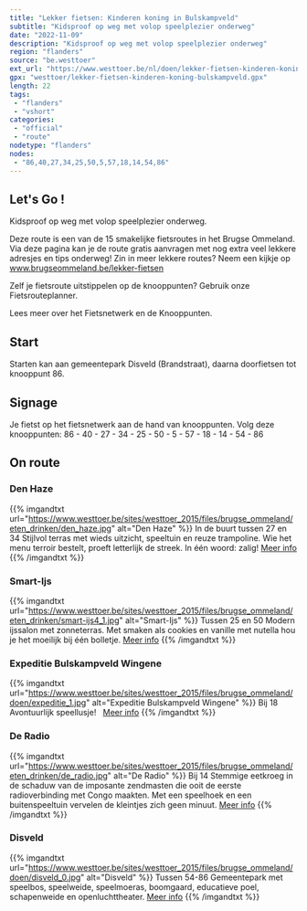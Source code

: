```yaml
---
title: "Lekker fietsen: Kinderen koning in Bulskampveld"
subtitle: "Kidsproof op weg met volop speelplezier onderweg"
date: "2022-11-09"
description: "Kidsproof op weg met volop speelplezier onderweg"
region: "flanders"
source: "be.westtoer"
ext_url: "https://www.westtoer.be/nl/doen/lekker-fietsen-kinderen-koning-bulskampveld"
gpx: "westtoer/lekker-fietsen-kinderen-koning-bulskampveld.gpx"
length: 22
tags:
 - "flanders"
 - "vshort"
categories:
 - "official"
 - "route"
nodetype: "flanders"
nodes:
 - "86,40,27,34,25,50,5,57,18,14,54,86"
---
```


## Let's Go ! 

Kidsproof op weg met volop speelplezier onderweg.

Deze route is een van de 15 smakelijke fietsroutes in het Brugse Ommeland. Via deze pagina kan je de route gratis aanvragen met nog extra veel lekkere adresjes en tips onderweg! Zin in meer lekkere routes? Neem een kijkje op www.brugseommeland.be/lekker-fietsen 

Zelf je fietsroute uitstippelen op de knooppunten? Gebruik onze Fietsrouteplanner.

Lees meer over het Fietsnetwerk en de Knooppunten.

## Start

Starten kan aan gemeentepark Disveld (Brandstraat), daarna doorfietsen tot knooppunt 86.

## Signage

Je fietst op het fietsnetwerk aan de hand van knooppunten. Volg deze knooppunten: 86 - 40 - 27 - 34 - 25 - 50 - 5 - 57 - 18 - 14 - 54 - 86

## On route

### Den Haze

{{% imgandtxt url="https://www.westtoer.be/sites/westtoer_2015/files/brugse_ommeland/eten_drinken/den_haze.jpg" alt="Den Haze" %}}
In de buurt tussen 27 en 34
Stijlvol terras met wieds uitzicht, speeltuin en reuze trampoline. Wie het menu terroir bestelt, proeft letterlijk de streek. In één woord: zalig!
[Meer info](/nl/eten-drinken/den-haze)
{{% /imgandtxt %}}

### Smart-Ijs

{{% imgandtxt url="https://www.westtoer.be/sites/westtoer_2015/files/brugse_ommeland/eten_drinken/smart-ijs4_1.jpg" alt="Smart-Ijs" %}}
Tussen 25 en 50
Modern ijssalon met zonneterras. Met smaken als cookies en vanille met nutella hou je het moeilijk bij één bolletje.
[Meer info](/nl/eten-drinken/smart-ijs)
{{% /imgandtxt %}}

### Expeditie Bulskampveld Wingene

{{% imgandtxt url="https://www.westtoer.be/sites/westtoer_2015/files/brugse_ommeland/doen/expeditie_1.jpg" alt="Expeditie Bulskampveld Wingene" %}}
Bij 18
Avontuurlijk speellusje!
	 
	[Meer info](/nl/expeditie-bulskampveld/wingene)
{{% /imgandtxt %}}

### De Radio

{{% imgandtxt url="https://www.westtoer.be/sites/westtoer_2015/files/brugse_ommeland/eten_drinken/de_radio.jpg" alt="De Radio" %}}
Bij 14
Stemmige eetkroeg in de schaduw van de imposante zendmasten die ooit de eerste radioverbinding met Congo maakten. Met een speelhoek en een buitenspeeltuin vervelen de kleintjes zich geen minuut.
[Meer info](/nl/eten-drinken/de-radio)
{{% /imgandtxt %}}

### Disveld

{{% imgandtxt url="https://www.westtoer.be/sites/westtoer_2015/files/brugse_ommeland/doen/disveld_0.jpg" alt="Disveld" %}}
Tussen 54-86
Gemeentepark met speelbos, speelweide, speelmoeras, boomgaard, educatieve poel, schapenweide en openluchttheater.
[Meer info](/nl/doen/gemeentepark-disveld)
{{% /imgandtxt %}}


